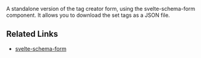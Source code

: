 A standalone version of the tag creator form, using the svelte-schema-form
component. It allows you to download the set tags as a JSON file.

## Related Links
- [svelte-schema-form](https://github.com/webgme/svelte-jsonschema-form)